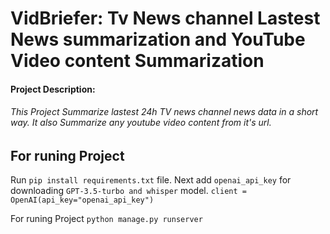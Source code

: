 
# VidBriefer: Tv News channel Lastest News summarization and YouTube Video content Summarization




#### Project Description:
###### This Project Summarize lastest 24h TV news channel news data in a short way. It also Summarize any youtube video content from it's url.

## For runing Project

Run ```pip install requirements.txt``` file. Next add ```openai_api_key``` for downloading ```GPT-3.5-turbo and whisper``` model. ```client = OpenAI(api_key="openai_api_key")```





For runing Project ```python manage.py runserver    ```
